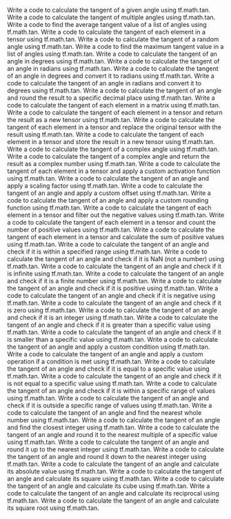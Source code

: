 Write a code to calculate the tangent of a given angle using tf.math.tan.
Write a code to calculate the tangent of multiple angles using tf.math.tan.
Write a code to find the average tangent value of a list of angles using tf.math.tan.
Write a code to calculate the tangent of each element in a tensor using tf.math.tan.
Write a code to calculate the tangent of a random angle using tf.math.tan.
Write a code to find the maximum tangent value in a list of angles using tf.math.tan.
Write a code to calculate the tangent of an angle in degrees using tf.math.tan.
Write a code to calculate the tangent of an angle in radians using tf.math.tan.
Write a code to calculate the tangent of an angle in degrees and convert it to radians using tf.math.tan.
Write a code to calculate the tangent of an angle in radians and convert it to degrees using tf.math.tan.
Write a code to calculate the tangent of an angle and round the result to a specific decimal place using tf.math.tan.
Write a code to calculate the tangent of each element in a matrix using tf.math.tan.
Write a code to calculate the tangent of each element in a tensor and return the result as a new tensor using tf.math.tan.
Write a code to calculate the tangent of each element in a tensor and replace the original tensor with the result using tf.math.tan.
Write a code to calculate the tangent of each element in a tensor and store the result in a new tensor using tf.math.tan.
Write a code to calculate the tangent of a complex angle using tf.math.tan.
Write a code to calculate the tangent of a complex angle and return the result as a complex number using tf.math.tan.
Write a code to calculate the tangent of each element in a tensor and apply a custom activation function using tf.math.tan.
Write a code to calculate the tangent of an angle and apply a scaling factor using tf.math.tan.
Write a code to calculate the tangent of an angle and apply a custom offset using tf.math.tan.
Write a code to calculate the tangent of an angle and apply a custom rounding function using tf.math.tan.
Write a code to calculate the tangent of each element in a tensor and filter out the negative values using tf.math.tan.
Write a code to calculate the tangent of each element in a tensor and count the number of positive values using tf.math.tan.
Write a code to calculate the tangent of each element in a tensor and calculate the sum of positive values using tf.math.tan.
Write a code to calculate the tangent of an angle and check if it is within a specified range using tf.math.tan.
Write a code to calculate the tangent of an angle and check if it is NaN (not a number) using tf.math.tan.
Write a code to calculate the tangent of an angle and check if it is infinite using tf.math.tan.
Write a code to calculate the tangent of an angle and check if it is a finite number using tf.math.tan.
Write a code to calculate the tangent of an angle and check if it is positive using tf.math.tan.
Write a code to calculate the tangent of an angle and check if it is negative using tf.math.tan.
Write a code to calculate the tangent of an angle and check if it is zero using tf.math.tan.
Write a code to calculate the tangent of an angle and check if it is an integer using tf.math.tan.
Write a code to calculate the tangent of an angle and check if it is greater than a specific value using tf.math.tan.
Write a code to calculate the tangent of an angle and check if it is smaller than a specific value using tf.math.tan.
Write a code to calculate the tangent of an angle and apply a custom condition using tf.math.tan.
Write a code to calculate the tangent of an angle and apply a custom operation if a condition is met using tf.math.tan.
Write a code to calculate the tangent of an angle and check if it is equal to a specific value using tf.math.tan.
Write a code to calculate the tangent of an angle and check if it is not equal to a specific value using tf.math.tan.
Write a code to calculate the tangent of an angle and check if it is within a specific range of values using tf.math.tan.
Write a code to calculate the tangent of an angle and check if it is outside a specific range of values using tf.math.tan.
Write a code to calculate the tangent of an angle and find the nearest whole number using tf.math.tan.
Write a code to calculate the tangent of an angle and find the closest integer using tf.math.tan.
Write a code to calculate the tangent of an angle and round it to the nearest multiple of a specific value using tf.math.tan.
Write a code to calculate the tangent of an angle and round it up to the nearest integer using tf.math.tan.
Write a code to calculate the tangent of an angle and round it down to the nearest integer using tf.math.tan.
Write a code to calculate the tangent of an angle and calculate its absolute value using tf.math.tan.
Write a code to calculate the tangent of an angle and calculate its square using tf.math.tan.
Write a code to calculate the tangent of an angle and calculate its cube using tf.math.tan.
Write a code to calculate the tangent of an angle and calculate its reciprocal using tf.math.tan.
Write a code to calculate the tangent of an angle and calculate its square root using tf.math.tan.